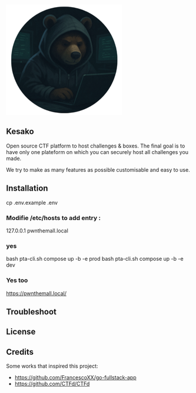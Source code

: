 ![logo no text](frontend/public/logo-no-text.png)

## Kesako

Open source CTF platform to host challenges & boxes.
The final goal is to have only one plateform on which you can securely host all challenges you made.

We try to make as many features as possible customisable and easy to use.

## Installation

cp .env.example .env

### Modifie /etc/hosts to add entry :
127.0.0.1 pwnthemall.local 

### yes
bash pta-cli.sh compose up -b -e prod
bash pta-cli.sh compose up -b -e dev

### Yes too
https://pwnthemall.local/ 


## Troubleshoot

## License

## Credits

Some works that inspired this project:

- https://github.com/FrancescoXX/go-fullstack-app
- https://github.com/CTFd/CTFd

